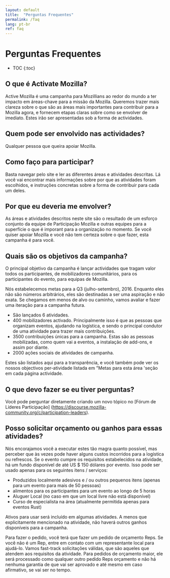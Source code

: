 ```yaml
---
layout: default
title:  "Perguntas Frequentes"
permalink: /faq
lang: pt-br
ref: faq
---
```


# Perguntas Frequentes

* TOC
{:toc}

## O que é Activate Mozilla?

Active Mozilla é uma campanha para Mozillians ao redor do mundo a ter impacto em áreas-chave para a missão da Mozilla. Queremos trazer mais clareza sobre o que são as áreas mais importantes para contribuir para a Mozilla agora, e fornecem etapas claras sobre como se envolver de imediato. Estes irão ser apresentadas sob a forma de actividades.

## Quem pode ser envolvido nas actividades?

Qualquer pessoa que queira apoiar Mozilla.

## Como faço para participar?

Basta navegar pelo site e ler as diferentes áreas e atividades descritas. Lá você vai encontrar mais informações sobre por que as atividades foram escolhidos, e instruções concretas sobre a forma de contribuir para cada um deles.

## Por que eu deveria me envolver?

As áreas e atividades descritos neste site são o resultado de um esforço conjunto da equipe de Participação Mozilla e outras equipes para a superfície o que é imporant para a organização no momento. Se você quiser apoiar Mozilla e você não tem certeza sobre o que fazer, esta campanha é para você.

## Quais são os objetivos da campanha?

O principal objetivo da campanha é lançar actividades que tragam valor todos os participantes, de mobilizadores comunitários, para os participantes do evento, para equipas de Mozilla.

Nós estabelecemos metas para a Q3 (julho-setembro), 2016. Enquanto eles não são números arbitrários, eles são destinadas a ser uma aspiração e não exata. Se chegamos em menos de alvo ou caminho, vamos avaliar e fazer uma iteração para a campanha futura.

* São lançados 6 atividades.
* 400 mobilizadores activado. Principalmente isso é que as pessoas que organizam eventos, ajudando na logística, e sendo o principal condutor de uma atividade para trazer mais contribuições.
* 3500 contribuições únicas para a campanha. Estas são as pessoas mobilizadas, como quem vai a eventos, a instalação de add-ons, e assim por diante.
* 2000 ações sociais de atividades de campanha.

Estes são listados aqui para a transparência, e você também pode ver os nossos objectivos per-atividade listada em "Metas para esta área 'seção em cada página actividade.

## O que devo fazer se eu tiver perguntas?

Você pode perguntar diretamente criando um novo tópico no [Fórum de Líderes Participação] (https://discourse.mozilla-community.org/c/participation-leaders).

## Posso solicitar orçamento ou ganhos para essas atividades?

Nós encorajamos você a executar estes tão magra quanto possível, mas perceber que às vezes pode haver alguns custos incorridos para a logística ou refrescos. Se o evento cumpre os requisitos estabelecidos na atividade, há um fundo disponível de até US $ 150 dólares por evento. Isso pode ser usado apenas para os seguintes itens / serviços:

* Produzidos localmente adesivos e / ou outros pequenos itens (apenas para um evento para mais de 50 pessoas)
* alimentos para os participantes para um evento ao longo de 5 horas
* Aluguer Local (no caso em que um local livre não está disponível)
* Curso de especialista na área (atualmente permitida apenas para eventos Rust)

Ativos para usar será incluído em algumas atividades. A menos que explicitamente mencionado na atividade, não haverá outros ganhos disponíveis para a campanha.

Para fazer o pedido, você terá que fazer um pedido de orçamento Reps. Se você não é um Rep, entre em contato com um representante local para ajudá-lo. Vamos fast-track solicitações válidas, que são aqueles que atendem aos requisitos da atividade. Para pedidos de orçamento maior, ele será processado como qualquer outro pedido Reps orçamento e não há nenhuma garantia de que vai ser aprovado e até mesmo em caso afirmativo, se vai ser no tempo.
